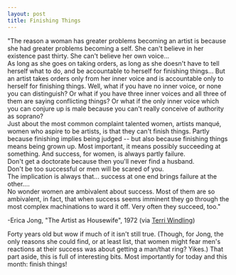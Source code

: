 ```yaml
---
layout: post
title: Finishing Things
---
```


"The reason a woman has greater problems becoming an artist is because she had greater problems becoming a self. She can't believe in her existence past thirty. She can't believe her own voice...  
As long as she goes on taking orders, as long as she doesn't have to tell herself what to do, and be accountable to herself for finishing things... But an artist takes orders only from her inner voice and is accountable only to herself for finishing things. Well, what if you have no inner voice, or none you can distinguish? Or what if you have three inner voices and all three of them are saying conflicting things? Or what if the only inner voice which you can conjure up is male because you can't really conceive of authority as soprano?   
Just about the most common complaint talented women, artists manqué, women who aspire to be artists, is that they can't finish things. Partly because finishing implies being judged -- but also because finishing things means being grown up. Most important, it means possibly succeeding at something. And success, for women, is always partly failure.   
Don't get a doctorate because then you'll never find a husband.   
Don't be too successful or men will be scared of you.   
The implication is always that... success at one end brings failure at the other....   
No wonder women are ambivalent about success. Most of them are so ambivalent, in fact, that when success seems imminent they go through the most complex machinations to ward it off. Very often they succeed, too."

-Erica Jong, "The Artist as Housewife", 1972 (via [Terri Windling](http://windling.typepad.com/blog/2014/11/taking-risks.html))

Forty years old but wow if much of it isn't still true. (Though, for Jong, the only reasons she could find, or at least list, that women might fear men's reactions at their success was about getting a man/that ring? Yikes.) That part aside, this is full of interesting bits. Most importantly for today and this month: finish things!